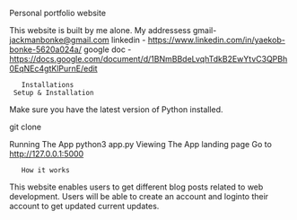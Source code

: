 Personal portfolio website

This website is built by me alone.
My addressess
       gmail- jackmanbonke@gmail.com
       linkedin - https://www.linkedin.com/in/yaekob-bonke-5620a024a/
       google doc - https://docs.google.com/document/d/1BNmBBdeLvqhTdkB2EwYtvC3QPBh0EqNEc4gtKlPurnE/edit

       Installations
     Setup & Installation
Make sure you have the latest version of Python installed.

git clone <repo-url>

Running The App
python3 app.py
Viewing The App landing page
Go to http://127.0.0.1:5000  

       How it works
  This website enables users to get different blog posts related to web development.
  Users will be able to create an account and loginto their account to get updated current updates. 
